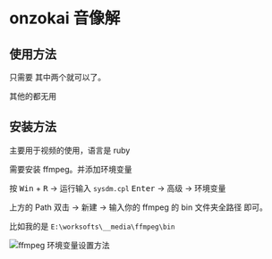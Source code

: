 # onzokai 音像解

## 使用方法

只需要 其中两个就可以了。

其他的都无用
















## 安装方法

主要用于视频的使用，语言是 ruby

需要安装 ffmpeg。并添加环境变量

按 <kbd>Win</kbd> + <kbd>R</kbd> -> 运行输入 `sysdm.cpl` <kbd>Enter</kbd> -> 高级 -> 环境变量

上方的 Path 双击 -> 新建 -> 输入你的 ffmpeg 的 bin 文件夹全路径 即可。

比如我的是 `E:\worksofts\__media\ffmpeg\bin`

![ffmpeg 环境变量设置方法](https://user-images.githubusercontent.com/37037844/170719677-eb2c9c9a-252c-44f1-a0d4-4ce42c427a93.png)

